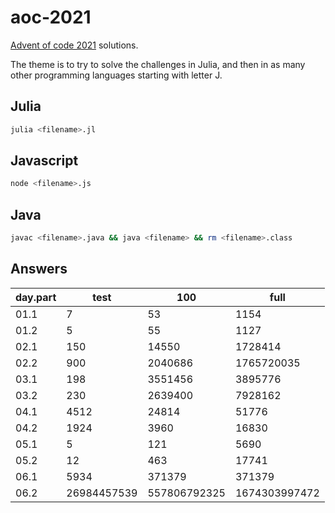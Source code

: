 # aoc-2021

[Advent of code 2021](https://adventofcode.com/2021) solutions.

The theme is to try to solve the challenges in Julia, and then in as many other programming languages starting with letter J.

## Julia

```bash
julia <filename>.jl
```

## Javascript

```bash
node <filename>.js
```

## Java

```bash
javac <filename>.java && java <filename> && rm <filename>.class
```

## Answers

| day.part | test        | 100          | full          |
|----------|-------------|--------------|---------------|
| 01.1     | 7           | 53           | 1154          |
| 01.2     | 5           | 55           | 1127          |
| 02.1     | 150         | 14550        | 1728414       |
| 02.2     | 900         | 2040686      | 1765720035    |
| 03.1     | 198         | 3551456      | 3895776       |
| 03.2     | 230         | 2639400      | 7928162       |
| 04.1     | 4512        | 24814        | 51776         |
| 04.2     | 1924        | 3960         | 16830         |
| 05.1     | 5           | 121          | 5690          |
| 05.2     | 12          | 463          | 17741         |
| 06.1     | 5934        | 371379       | 371379        |
| 06.2     | 26984457539 | 557806792325 | 1674303997472 |